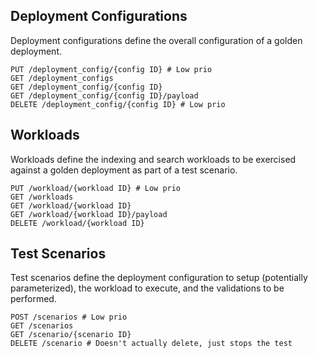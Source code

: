 ## Deployment Configurations

Deployment configurations define the overall configuration
of a golden deployment.

```
PUT /deployment_config/{config ID} # Low prio
GET /deployment_configs
GET /deployment_config/{config ID}
GET /deployment_config/{config ID}/payload
DELETE /deployment_config/{config ID} # Low prio
```

## Workloads

Workloads define the indexing and search workloads to be
exercised against a golden deployment as part of a test
scenario.

```
PUT /workload/{workload ID} # Low prio
GET /workloads
GET /workload/{workload ID}
GET /workload/{workload ID}/payload
DELETE /workload/{workload ID}
```

## Test Scenarios

Test scenarios define the deployment configuration to
setup (potentially parameterized), the workload to
execute, and the validations to be performed.

```
POST /scenarios # Low prio
GET /scenarios
GET /scenario/{scenario ID}
DELETE /scenario # Doesn't actually delete, just stops the test
```

